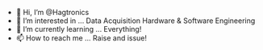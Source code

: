 - 👋 Hi, I’m @Hagtronics
- 👀 I’m interested in ... Data Acquisition Hardware & Software Engineering
- 🌱 I’m currently learning ... Everything!
- 📫 How to reach me ... Raise and issue!

<!---
Hagtronics/Hagtronics is a ✨ special ✨ repository because its `README.md` (this file) appears on your GitHub profile.
You can click the Preview link to take a look at your changes.
--->
